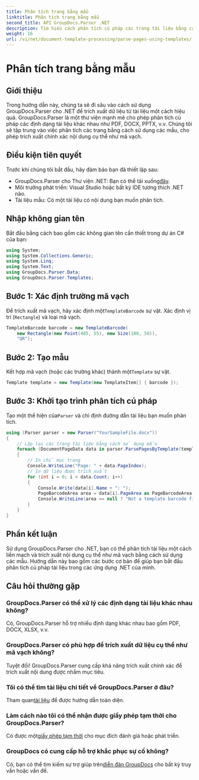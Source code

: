 ```yaml
---
title: Phân tích trang bằng mẫu
linktitle: Phân tích trang bằng mẫu
second_title: API GroupDocs.Parser .NET
description: Tìm hiểu cách phân tích cú pháp các trang tài liệu bằng cách sử dụng các mẫu trong .NET với GroupDocs.Parser. Trích xuất nội dung cụ thể một cách hiệu quả cho ứng dụng của bạn.
weight: 16
url: /vi/net/document-template-processing/parse-pages-using-templates/
---
```


# Phân tích trang bằng mẫu

## Giới thiệu
Trong hướng dẫn này, chúng ta sẽ đi sâu vào cách sử dụng GroupDocs.Parser cho .NET để trích xuất dữ liệu từ tài liệu một cách hiệu quả. GroupDocs.Parser là một thư viện mạnh mẽ cho phép phân tích cú pháp các định dạng tài liệu khác nhau như PDF, DOCX, PPTX, v.v. Chúng tôi sẽ tập trung vào việc phân tích các trang bằng cách sử dụng các mẫu, cho phép trích xuất chính xác nội dung cụ thể như mã vạch.
## Điều kiện tiên quyết
Trước khi chúng tôi bắt đầu, hãy đảm bảo bạn đã thiết lập sau:
-  GroupDocs.Parser cho Thư viện .NET: Bạn có thể tải xuống[đây](https://releases.groupdocs.com/parser/net/).
- Môi trường phát triển: Visual Studio hoặc bất kỳ IDE tương thích .NET nào.
- Tài liệu mẫu: Có một tài liệu có nội dung bạn muốn phân tích.

## Nhập không gian tên
Bắt đầu bằng cách bao gồm các không gian tên cần thiết trong dự án C# của bạn:
```csharp
using System;
using System.Collections.Generic;
using System.Linq;
using System.Text;
using GroupDocs.Parser.Data;
using GroupDocs.Parser.Templates;
```
## Bước 1: Xác định trường mã vạch
 Để trích xuất mã vạch, hãy xác định một`TemplateBarcode` sự vật. Xác định vị trí (`Rectangle`) và loại mã vạch.
```csharp
TemplateBarcode barcode = new TemplateBarcode(
    new Rectangle(new Point(405, 55), new Size(100, 50)),
    "QR");
```
## Bước 2: Tạo mẫu
 Kết hợp mã vạch (hoặc các trường khác) thành một`Template` sự vật.
```csharp
Template template = new Template(new TemplateItem[] { barcode });
```
## Bước 3: Khởi tạo trình phân tích cú pháp
 Tạo một thể hiện của`Parser` và chỉ định đường dẫn tài liệu bạn muốn phân tích.
```csharp
using (Parser parser = new Parser("YourSampleFile.docx"))
{
    // Lặp lại các trang tài liệu bằng cách sử dụng mẫu
    foreach (DocumentPageData data in parser.ParsePagesByTemplate(template))
    {
        // In chỉ mục trang
        Console.WriteLine("Page: " + data.PageIndex);
        // In dữ liệu được trích xuất
        for (int i = 0; i < data.Count; i++)
        {
            Console.Write(data[i].Name + ": ");
            PageBarcodeArea area = data[i].PageArea as PageBarcodeArea;
            Console.WriteLine(area == null ? "Not a template barcode field" : area.Value);
        }
    }
}
```

## Phần kết luận
Sử dụng GroupDocs.Parser cho .NET, bạn có thể phân tích tài liệu một cách liền mạch và trích xuất nội dung cụ thể như mã vạch bằng cách sử dụng các mẫu. Hướng dẫn này bao gồm các bước cơ bản để giúp bạn bắt đầu phân tích cú pháp tài liệu trong các ứng dụng .NET của mình.

## Câu hỏi thường gặp
### GroupDocs.Parser có thể xử lý các định dạng tài liệu khác nhau không?
Có, GroupDocs.Parser hỗ trợ nhiều định dạng khác nhau bao gồm PDF, DOCX, XLSX, v.v.
### GroupDocs.Parser có phù hợp để trích xuất dữ liệu cụ thể như mã vạch không?
Tuyệt đối! GroupDocs.Parser cung cấp khả năng trích xuất chính xác để trích xuất nội dung được nhắm mục tiêu.
### Tôi có thể tìm tài liệu chi tiết về GroupDocs.Parser ở đâu?
 Tham quan[tài liệu](https://tutorials.groupdocs.com/parser/net/) để được hướng dẫn toàn diện.
### Làm cách nào tôi có thể nhận được giấy phép tạm thời cho GroupDocs.Parser?
 Có được một[giấy phép tạm thời](https://purchase.groupdocs.com/temporary-license/) cho mục đích đánh giá hoặc phát triển.
### GroupDocs có cung cấp hỗ trợ khắc phục sự cố không?
 Có, bạn có thể tìm kiếm sự trợ giúp trên[diễn đàn GroupDocs](https://forum.groupdocs.com/c/parser/17) cho bất kỳ truy vấn hoặc vấn đề.